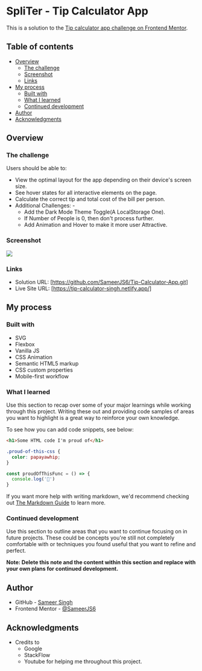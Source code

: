 #  SpliTer - Tip Calculator App 

This is a solution to the [Tip calculator app challenge on Frontend Mentor](https://www.frontendmentor.io/challenges/tip-calculator-app-ugJNGbJUX).

## Table of contents

- [Overview](#overview)
  - [The challenge](#the-challenge)
  - [Screenshot](#screenshot)
  - [Links](#links)
- [My process](#my-process)
  - [Built with](#built-with)
  - [What I learned](#what-i-learned)
  - [Continued development](#continued-development)
- [Author](#author)
- [Acknowledgments](#acknowledgments)


## Overview

### The challenge

Users should be able to:

- View the optimal layout for the app depending on their device's screen size.
- See hover states for all interactive elements on the page.
- Calculate the correct tip and total cost of the bill per person.
- Additional Challenges: - 
   - Add the Dark Mode Theme Toggle(A LocalStorage One).
   - If Number of People is 0, then don't process further.
   - Add Animation and Hover to make it more user Attractive.

### Screenshot

![](./screenshot.jpg)


### Links

- Solution URL: [https://github.com/SameerJS6/Tip-Calculator-App.git]
- Live Site URL: [https://tip-calculator-singh.netlify.app/]

## My process

### Built with

- SVG
- Flexbox
- Vanilla JS
- CSS Animation
- Semantic HTML5 markup
- CSS custom properties
- Mobile-first workflow

### What I learned

Use this section to recap over some of your major learnings while working through this project. Writing these out and providing code samples of areas you want to highlight is a great way to reinforce your own knowledge.

To see how you can add code snippets, see below:

```html
<h1>Some HTML code I'm proud of</h1>
```
```css
.proud-of-this-css {
  color: papayawhip;
}
```
```js
const proudOfThisFunc = () => {
  console.log('🎉')
}
```

If you want more help with writing markdown, we'd recommend checking out [The Markdown Guide](https://www.markdownguide.org/) to learn more.



### Continued development

Use this section to outline areas that you want to continue focusing on in future projects. These could be concepts you're still not completely comfortable with or techniques you found useful that you want to refine and perfect.

**Note: Delete this note and the content within this section and replace with your own plans for continued development.**

## Author

- GitHub - [Sameer Singh](https://github.com/SameerJS6/Tip-Calculator-App.git)
- Frontend Mentor - [@SameerJS6](https://www.frontendmentor.io/profile/SameerJS6)

## Acknowledgments

- Credits to 
  - Google
  - StackFlow
  - Youtube 
for helping me throughout this project.
